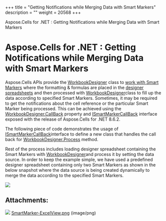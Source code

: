 +++
title = "Getting Notifications while Merging Data with Smart Markers" 
description = "" 
weight = 20568 
+++

Aspose.Cells for .NET : Getting Notifications while Merging Data with Smart Markers  

# Aspose.Cells for .NET : Getting Notifications while Merging Data with Smart Markers


Aspose.Cells APIs provide the [WorkbookDesigner](https://apireference.aspose.com/net/cells/aspose.cells/workbookdesigner) class to [work with Smart Markers](http://aspose.com/docs/display/cellsnet/Smart+Markers) where the formatting & formulas are placed in the [designer spreadsheets](http://www.aspose.com/docs/display/cellsnet/What+is+a+Designer+Spreadsheet) and then processed with [WorkbookDesigner](https://apireference.aspose.com/net/cells/aspose.cells/workbookdesigner)class to fill up the data according to specified Smart Markers. Sometimes, it may be required to get the notifications about the cell reference or the particular Smart Marker being processed. This can be achieved using the [WorkbookDesigner.CallBack](https://apireference.aspose.com/net/cells/aspose.cells/workbookdesigner/properties/callback) property and [ISmartMarkerCallBack](https://apireference.aspose.com/net/cells/aspose.cells/ismartmarkercallback) interface exposed with the release of Aspose.Cells for .NET 8.6.2.

The following piece of code demonstrates the usage of [ISmartMarkerCallBack](https://apireference.aspose.com/net/cells/aspose.cells/ismartmarkercallback)interface to define a new class that handles the call back for [WorkbookDesigner.Process](https://apireference.aspose.com/net/cells/aspose.cells/workbookdesigner/methods/process) method.

Rest of the process includes loading designer spreadsheet containing the Smart Markers with [WorkbookDesigner](https://apireference.aspose.com/net/cells/aspose.cells/workbookdesigner)and process it by setting the data source. In order to keep the example simple, we have used a predefined designer spreadsheet containing only two Smart Markers as shown in the below snapshot where the data source is being created dynamically to merge the data according to the specified Smart Markers.

![](https://docs2.aspose.com/cells/net/attachments/5024969/5115522.png)

## Attachments:

![](https://docs2.aspose.com/cells/net/images/icons/bullet_blue.gif) [SmartMarker-ExcelView.png](https://docs2.aspose.com/cells/net/attachments/5024969/5115522.png) (image/png)  


